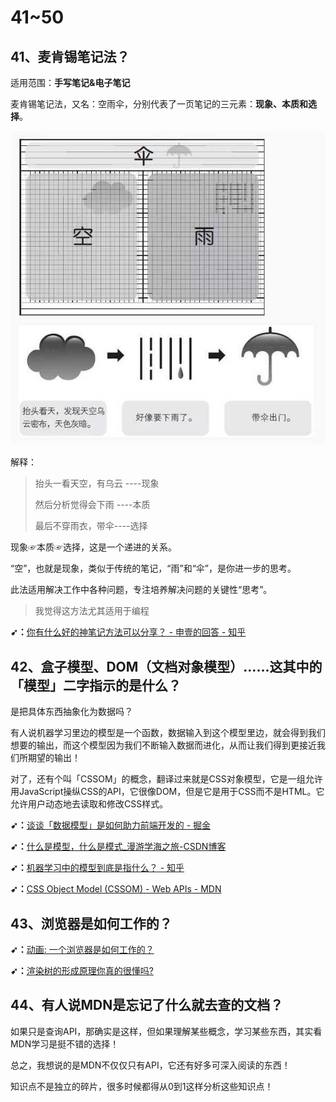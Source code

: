 # 41~50

## 41、麦肯锡笔记法？

适用范围：**手写笔记&电子笔记**

麦肯锡笔记法，又名：空雨伞，分别代表了一页笔记的三元素：**现象、本质和选择**。

![空雨伞图解](assets/img/2019-12-25-13-10-46.png)

解释：

> 抬头一看天空，有乌云 ----现象
>
>然后分析觉得会下雨 ----本质
>
>最后不穿雨衣，带伞----选择

现象☞本质☞选择，这是一个递进的关系。

“空”，也就是现象，类似于传统的笔记，“雨”和“伞”，是你进一步的思考。

此法适用解决工作中各种问题，专注培养解决问题的关键性“思考”。

> 我觉得这方法尤其适用于编程

**➹：**[你有什么好的神笔记方法可以分享？ - 申壹的回答 - 知乎](https://www.zhihu.com/question/62737299/answer/890647386)

## 42、盒子模型、DOM（文档对象模型）……这其中的「模型」二字指示的是什么？

是把具体东西抽象化为数据吗？

有人说机器学习里边的模型是一个函数，数据输入到这个模型里边，就会得到我们想要的输出，而这个模型因为我们不断输入数据而进化，从而让我们得到更接近我们所期望的输出！

对了，还有个叫「CSSOM」的概念，翻译过来就是CSS对象模型，它是一组允许用JavaScript操纵CSS的API，它很像DOM，但是它是用于CSS而不是HTML。它允许用户动态地去读取和修改CSS样式。

**➹：**[谈谈「数据模型」是如何助力前端开发的 - 掘金](https://juejin.im/post/5d410e85f265da03dd3d4ee8)

**➹：**[什么是模型，什么是模式_漫游学海之旅-CSDN博客](https://blog.csdn.net/gdp12315_gu/article/details/50527069)

**➹：**[机器学习中的模型到底是指什么？ - 知乎](https://www.zhihu.com/question/285520177)

**➹：**[CSS Object Model (CSSOM) - Web APIs - MDN](https://developer.mozilla.org/en-US/docs/Web/API/CSS_Object_Model)


## 43、浏览器是如何工作的？

**➹：**[动画: 一个浏览器是如何工作的？](https://mp.weixin.qq.com/s/3GEoQ24yQl7qfrL3QPsamg)

**➹：**[渲染树的形成原理你真的很懂吗?](https://www.lagou.com/lgeduarticle/59076.html)

## 44、有人说MDN是忘记了什么就去查的文档？

如果只是查询API，那确实是这样，但如果理解某些概念，学习某些东西，其实看MDN学习是挺不错的选择！

总之，我想说的是MDN不仅仅只有API，它还有好多可深入阅读的东西！

知识点不是独立的碎片，很多时候都得从0到1这样分析这些知识点！